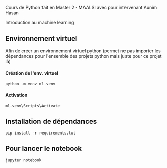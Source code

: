 Cours de Python fait en Master 2 - MAALSI avec pour intervenant Aunim Hasan

Introduction au machine learning

## Environnement virtuel
Afin de créer un environnement virtuel python (permet ne pas importer les dépendances pour l'ensemble des projets python mais juste pour ce projet là)

#### Création de l'env. virtuel
`python -m venv ml-venv`

#### Activation 
`ml-venv\Scripts\Activate`

## Installation de dépendances 
`pip install -r requirements.txt`

## Pour lancer le notebook
`jupyter notebook`